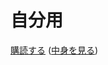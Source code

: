 # 自分用
[購読する](https://subscribe.adblockplus.org?location=https://raw.githubusercontent.com/68429/uBlockOrigin/main/my-ublock-static-filters_0000-00-00_00.00.00.txt&title=My%E3%83%95%E3%82%A3%E3%83%AB%E3%82%BF%E3%83%BC) ([中身を見る](https://raw.githubusercontent.com/68429/uBlockOrigin/main/my-ublock-static-filters_0000-00-00_00.00.00.txt))
